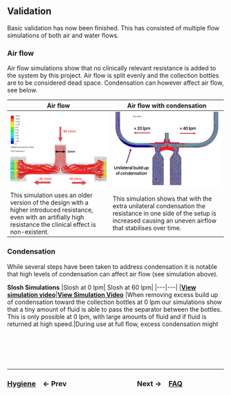 ## Validation

Basic validation has now been finished. This has consisted of multiple flow simulations of both air and water flows.

### Air flow

Air flow simulations show that no clinically relevant resistance is added to the system by this project. Air flow is split evenly and the collection bottles are to be considered dead space.
Condensation can however affect air flow, see below.

| Air flow                                                                                                                                                              | Air flow with condensation                                                                                                                                                  |
| --------------------------------------------------------------------------------------------------------------------------------------------------------------------- | --------------------------------------------------------------------------------------------------------------------------------------------------------------------------- |
| ![Air flow](<../../Validation/Air%20Flow/Air%20Flow%20(OLD%20design).png> 'Air flow simulation')                                                                      | ![Air flow + condensation simulation](../../Validation/Air%20Flow/Air%20Flow%20Condensation.png 'Air flow + condensation simulation')                                       |
| This simulation uses an older version of the design with a higher introduced resistance, even with an artifially high resistance the clinical effect is non-existent. | This simulation shows that with the extra unilateral condensation the resistance in one side of the setup is increased causing an uneven airflow that stabilises over time. |

### Condensation

While several steps have been taken to address condensation it is notable that high levels of condensation can affect air flow (see simulation above).

**Slosh Simulations**
|Slosh at 0 lpm| Slosh at 60 lpm|
|---|---|
|[**View simulation video**](../../Validation/Slosh/1x%20slosh%200lps-1.mp4)|[**View Simulation Video**](../../Validation/Slosh/2x%20slosh%2060lps-1.mp4)
|When removing excess build up of condensation toward the collection bottles at 0 lpm our simulations show that a tiny amount of fluid is able to pass the separator between the bottles. This is only possible at 0 lpm, with large amounts of fluid and if fluid is returned at high speed.|During use at full flow, excess condensation might

<br /><br /><br /><br />

---

### [**Hygiene**](06%20Hygiene.md)&emsp;← Prev&emsp;&emsp;&emsp;&emsp;&emsp;&emsp;&emsp;&emsp;&emsp;&emsp;Next →&emsp;[**FAQ**](07%20FAQ.md)
